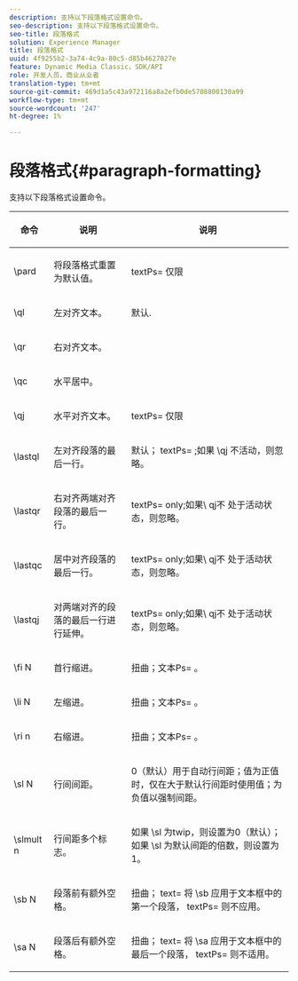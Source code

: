 ```yaml
---
description: 支持以下段落格式设置命令。
seo-description: 支持以下段落格式设置命令。
seo-title: 段落格式
solution: Experience Manager
title: 段落格式
uuid: 4f9255b2-3a74-4c9a-80c5-d85b4627027e
feature: Dynamic Media Classic，SDK/API
role: 开发人员，商业从业者
translation-type: tm+mt
source-git-commit: 469d1a5c43a972116a8a2efb0de5708800130a99
workflow-type: tm+mt
source-wordcount: '247'
ht-degree: 1%

---
```



# 段落格式{#paragraph-formatting}

支持以下段落格式设置命令。

<table id="table_5DD044E1C0614A29A2413557DF57197D"> 
 <thead> 
  <tr> 
   <th class="entry"> <p>命令 </p> </th> 
   <th class="entry"> <p>说明 </p> </th> 
   <th class="entry"> <p>说明 </p> </th> 
  </tr> 
 </thead>
 <tbody> 
  <tr> 
   <td> <span class="codeph"> \pard  </span> </td> 
   <td> <p>将段落格式重置为默认值。 </p> </td> 
   <td> <p> <span class="codeph"> textPs= </span> 仅限 </p> </td> 
  </tr> 
  <tr> 
   <td> <span class="codeph"> \ql  </span> </td> 
   <td> <p>左对齐文本。 </p> </td> 
   <td> <p>默认. </p> </td> 
  </tr> 
  <tr> 
   <td> <span class="codeph"> \qr  </span> </td> 
   <td> <p>右对齐文本。 </p> </td> 
   <td> <p> </p> </td> 
  </tr> 
  <tr> 
   <td> <span class="codeph"> \qc  </span> </td> 
   <td> <p>水平居中。 </p> </td> 
   <td> <p> </p> </td> 
  </tr> 
  <tr> 
   <td> <span class="codeph"> \qj  </span> </td> 
   <td> <p>水平对齐文本。 </p> </td> 
   <td> <p> <span class="codeph"> textPs= </span> 仅限 </p> </td> 
  </tr> 
  <tr> 
   <td> <span class="codeph"> \lastql  </span> </td> 
   <td> <p>左对齐段落的最后一行。 </p> </td> 
   <td> <p>默认；<span class="codeph"> textPs= </span>;如果<span class="codeph"> \qj </span>不活动，则忽略。 </p> </td> 
  </tr> 
  <tr> 
   <td> <span class="codeph"> \lastqr  </span> </td> 
   <td> <p>右对齐两端对齐段落的最后一行。 </p> </td> 
   <td> <p> <span class="codeph"> textPs=  </span> only;如果\ <span class="codeph"> qj不 </span> 处于活动状态，则忽略。 </p> </td> 
  </tr> 
  <tr> 
   <td> <span class="codeph"> \lastqc  </span> </td> 
   <td> <p>居中对齐段落的最后一行。 </p> </td> 
   <td> <p> <span class="codeph"> textPs=  </span> only;如果\ <span class="codeph"> qj不 </span>处于活动状态，则忽略。 </p> </td> 
  </tr> 
  <tr> 
   <td> <span class="codeph"> \lastqj  </span> </td> 
   <td> <p>对两端对齐的段落的最后一行进行延伸。 </p> </td> 
   <td> <p> <span class="codeph"> textPs=  </span> only;如果\ <span class="codeph"> qj不 </span>处于活动状态，则忽略。 </p> </td> 
  </tr> 
  <tr> 
   <td> <span class="codeph"> \fi  <span class="varname"> N  </span> </span> </td> 
   <td> <p>首行缩进。 </p> </td> 
   <td> <p>扭曲；<span class="codeph">文本Ps= </span>。 </p> </td> 
  </tr> 
  <tr> 
   <td> <span class="codeph"> \li  <span class="varname"> N  </span> </span> </td> 
   <td> <p>左缩进。 </p> </td> 
   <td> <p>扭曲；<span class="codeph">文本Ps= </span>。 </p> </td> 
  </tr> 
  <tr> 
   <td> <span class="codeph"> \ri  <span class="varname"> n  </span> </span> </td> 
   <td> <p>右缩进。 </p> </td> 
   <td> <p>扭曲；<span class="codeph">文本Ps= </span>。 </p> </td> 
  </tr> 
  <tr> 
   <td> <span class="codeph"> \sl  <span class="varname"> N  </span> </span> </td> 
   <td> <p>行间间距。 </p> </td> 
   <td> <p>0（默认）用于自动行间距；值为正值时，仅在大于默认行间距时使用值；为负值以强制间距。 </p> </td> 
  </tr> 
  <tr> 
   <td> <span class="codeph"> \slmult  <span class="varname"> n  </span> </span> </td> 
   <td> <p>行间距多个标志。 </p> </td> 
   <td> <p>如果<span class="codeph"> \sl </span>为twip，则设置为0（默认）；如果<span class="codeph"> \sl </span>为默认间距的倍数，则设置为1。 </p> </td> 
  </tr> 
  <tr> 
   <td> <span class="codeph"> \sb  <span class="varname"> N  </span> </span> </td> 
   <td> <p>段落前有额外空格。 </p> </td> 
   <td> <p>扭曲；<span class="codeph"> text= </span>将<span class="codeph"> \sb </span>应用于文本框中的第一个段落，<span class="codeph"> textPs= </span>则不应用。 </p> </td> 
  </tr> 
  <tr> 
   <td> <span class="codeph"> \sa  <span class="varname"> N  </span> </span> </td> 
   <td> <p>段落后有额外空格。 </p> </td> 
   <td> <p>扭曲；<span class="codeph"> text= </span>将<span class="codeph"> \sa </span>应用于文本框中的最后一个段落，<span class="codeph"> textPs= </span>则不适用。 </p> </td> 
  </tr> 
 </tbody> 
</table>

